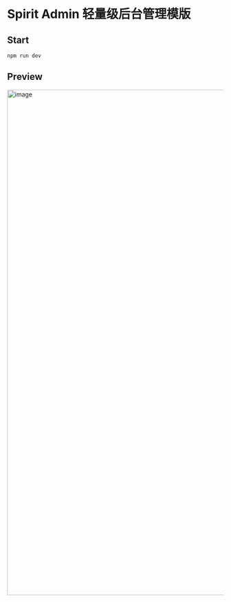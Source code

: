# Spirit Admin 轻量级后台管理模版

## Start
```
npm run dev
```

## Preview
<img width="1174" alt="image" src="https://user-images.githubusercontent.com/47104575/181434267-71820a98-72bb-48bb-a9df-131bd2492682.png">
